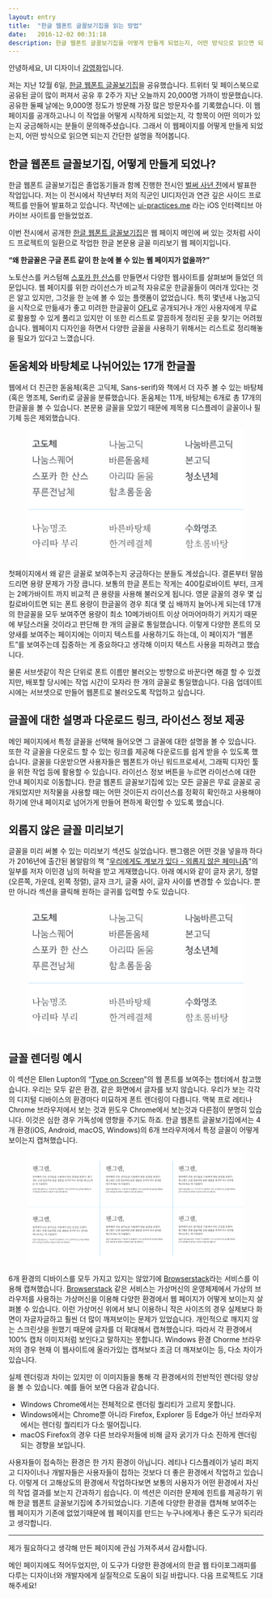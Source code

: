 ```yaml
---
layout: entry
title:  "한글 웹폰트 글꼴보기집을 읽는 방법"
date:   2016-12-02 00:31:18
description: 한글 웹폰트 글꼴보기집을 어떻게 만들게 되었는지, 어떤 방식으로 읽으면 되는지 간단한 설명을 적어봅니다.
---
```

안녕하세요, UI 디자이너 [강영화](http://youngkang.me/)입니다. 

저는 지난 12월 6일, [한글 웹폰트 글꼴보기집](http://youngkang.me/hangul-webfont-showcase/)을 공유했습니다. 트위터 및 페이스북으로 공유된 글이 많이 퍼져서 공유 후 2주가 지난 오늘까지 20,000명 가까이 방문했습니다. 공유한 둘째 날에는 9,000명 정도가 방문해 가장 많은 방문자수를 기록했습니다. 이 웹 페이지를 공개하고나니 이 작업을 어떻게 시작하게 되었는지, 각 항목이 어떤 의미가 있는지 궁금해하시는 분들이 문의해주셨습니다. 그래서 이 웹페이지를 어떻게 만들게 되었는지, 어떤 방식으로 읽으면 되는지 간단한 설명을 적어봅니다.


## 한글 웹폰트 글꼴보기집, 어떻게 만들게 되었나?


한글 웹폰트 글꼴보기집은 졸업동기들과 함께 진행한 전시인 [벌써 사년 전](http://n-years-ago.com/)에서 발표한 작업입니다. 저는 이 전시에서 작년부터 저의 직군인 UI디자인과 연관 깊은 사이드 프로젝트를 만들어 발표하고 있습니다. 작년에는 [ui-practices.me](http://ui-practices.me/) 라는 iOS 인터랙티브 아카이브 사이트를 만들었었죠. 

이번 전시에서 공개한 [한글 웹폰트 글꼴보기집](http://youngkang.me/hangul-webfont-showcase/)은 웹 페이지 메인에 써 있는 것처럼 사이드 프로젝트의 일환으로 작업한 한글 본문용 글꼴 미리보기 웹 페이지입니다. 

**“왜 한글꼴은 구글 폰트 같이 한 눈에 볼 수 있는 웹 페이지가 없을까?”**

노토산스를 커스텀해 [스포카 한 산스](http://spoqa.github.io/spoqa-han-sans/)를 만들면서 다양한 웹사이트를 살펴보며 들었던 의문입니다. 웹 페이지를 위한 라이선스가 비교적 자유로운 한글꼴들이 여러개 있다는 것은 알고 있지만, 그것을 한 눈에 볼 수 있는 플랫폼이 없었습니다. 특히 몇년새 나눔고딕을 시작으로 만듦새가 좋고 미려한 한글꼴이 [OFL](http://scripts.sil.org/cms/scripts/page.php?site_id=nrsi&id=OFL_web)로 공개되거나 개인 사용자에게 무료로 활용할 수 있게 풀리고 있지만 이 또한 리스트로 깔끔하게 정리된 곳을 찾기는 어려웠습니다. 웹페이지 디자인을 하면서 다양한 글꼴을 사용하기 위해서는 리스트로 정리해놓을 필요가 있다고 느꼈습니다.


## 돋움체와 바탕체로 나뉘어있는 17개 한글꼴

웹에서 더 친근한 돋움체(혹은 고딕체, Sans-serif)와 책에서 더 자주 볼 수 있는 바탕체(혹은 명조체, Serif)로 글꼴을 분류했습니다. 돋움체는 11개, 바탕체는 6개로 총 17개의 한글꼴을 볼 수 있습니다. 본문용 글꼴을 모았기 때문에 제목용 디스플레이 글꼴이나 필기체 등은 제외했습니다.

<figure>
    <img src='/images/sans-serif_serif.png'>
</figure>

첫페이지에서 왜 같은 글꼴로 보여주는지 궁금하다는 분들도 계셨습니다. 결론부터 말씀드리면 용량 문제가 가장 큽니다. 보통의 한글 폰트는 작게는 400킬로바이트 부터, 크게는 2메가바이트 까지 비교적 큰 용량을 사용해 불러오게 됩니다. 영문 글꼴의 경우 몇 십 킬로바이트면 되는 폰트 용량이 한글꼴의 경우 최대 몇 십 배까지 늘어나게 되는데 17개의 한글꼴을 모두 보여주면 용량이 최소 10메가바이트 이상 어마어마하기 커지기 때문에 부담스러울 것이라고 판단해 한 개의 글꼴로 통일했습니다. 이렇게 다양한 폰트의 모양새를 보여주는 페이지에는 이미지 텍스트를 사용하기도 하는데, 이 페이지가 “웹폰트”를 보여주는데 집중하는 게 중요하다고 생각해 이미지 텍스트 사용을 피하려고 했습니다.

물론 서브셋같이 작은 단위로 폰트 이름만 불러오는 방향으로 바꾼다면 해결 할 수 있겠지만, 배포할 당시에는 작업 시간이 모자라 한 개의 글꼴로 통일했습니다. 다음 업데이트 시에는 서브셋으로 만들어 웹폰트로 불러오도록 작업하고 싶습니다.


## 글꼴에 대한 설명과 다운로드 링크, 라이선스 정보 제공


메인 페이지에서 특정 글꼴을 선택해 들어오면 그 글꼴에 대한 설명을 볼 수 있습니다. 또한 각 글꼴을 다운로드 할 수 있는 링크를 제공해 다운로드를 쉽게 받을 수 있도록 했습니다. 글꼴을 다운받으면 사용자들은 웹폰트가 아닌 워드프로세서, 그래픽 디자인 툴을 위한 작업 등에 활용할 수 있습니다. 라이선스 정보 버튼을 누르면 라이선스에 대한 안내 페이지로 이동합니다. 한글 웹폰트 글꼴보기집에 있는 모든 글꼴은 무료 글꼴로 공개되었지만 저작물을 사용할 때는 어떤 것이든지 라이선스를 정확히 확인하고 사용해야하기에 안내 페이지로 넘어가게 만들어 편하게 확인할 수 있도록 했습니다.

## 외롭지 않은 글꼴 미리보기

글꼴을 미리 써볼 수 있는 미리보기 섹션도 실었습니다. 팬그램은 어떤 것을 넣을까 하다가 2016년에 출간된 봄알람의 책 “[우리에게도 계보가 있다 - 외롭지 않은 페미니즘](http://www.aladin.co.kr/shop/wproduct.aspx?ItemId=94013969)”의 일부를 저자 이민경 님의 허락을 받고 게재했습니다. 
아래 예시와 같이 글자 굵기, 정렬(오른쪽, 가운데, 왼쪽 정렬), 글자 크기, 글줄 사이, 글자 사이를 변경할 수 있습니다. 뿐만 아니라 섹션을 클릭해 원하는 글귀를 입력할 수도 있습니다.

<figure>
    <img src='/images/sans-serif_serif.png'>
</figure>

## 글꼴 렌더링 예시

이 섹션은 Ellen Lupton의 “[Type on Screen](https://www.papress.com/html/book.details.page.tpl?isbn=9781616891701)”의 웹 폰트를 보여주는 챕터에서 참고했습니다. 우리는 모두 같은 환경, 같은 화면에서 글자를 보지 않습니다. 우리가 보는 각각의 디지털 디바이스의 환경마다 미묘하게 폰트 렌더링이 다릅니다. 맥북 프로 레티나 Chrome 브라우저에서 보는 것과 윈도우 Chrome에서 보는것과 다른점이 분명히 있습니다. 이것은 심한 경우 가독성에 영향을 주기도 하죠. 한글 웹폰트 글꼴보기집에서는 4개 환경(iOS, Android, macOS, Windows)의 6개 브라우저에서 특정 글꼴이 어떻게 보이는지 캡쳐했습니다.

<figure>
    <img src='/images/captured.png'>
</figure>

6개 환경의 디바이스를 모두 가지고 있지는 않았기에 [Browserstack](https://www.browserstack.com/)라는 서비스를 이용해 캡쳐했습니다. [Browserstack](https://www.browserstack.com/) 같은 서비스는 가상머신의 운영체제에서 가상의 브라우저를 사용하는 가상머신을 이용해 다양한 환경에서 웹 페이지가 어떻게 보이는지 살펴볼 수 있습니다. 이런 가상머신 위에서 보니 이용하니 작은 사이즈의 경우 실제보다 화면이 자글자글하고 훨씬 더 많이 깨져보이는 문제가 있었습니다. 개인적으로 깨지지 않는 스크린샷을 원했기 때문에 글자를 더 확대해서 캡쳐했습니다. 따라서 각 환경에서 100% 캡처 이미지처럼 보인다고 말하지는 못합니다. Windows 환경 Chorme 브라우저의 경우 현재 이 웹사이트에 올라가있는 캡쳐보다 조금 더 깨져보이는 등, 다소 차이가 있습니다.

실제 렌더링과 차이는 있지만 이 이미지들을 통해 각 환경에서의 전반적인 렌더링 양상을 볼 수 있습니다. 예를 들어 보면 다음과 같습니다. 

- Windows Chrome에서는 전체적으로 렌더링 퀄리티가 고르지 못합니다. 
- Windows에서는 Chrome뿐 아니라 Firefox, Explorer 등 Edge가 아닌 브라우저에서는 렌더링 퀄리티가 다소 떨어집니다. 
- macOS Firefox의 경우 다른 브라우저들에 비해 글자 굵기가 다소 진하게 렌더링 되는 경향을 보입니다.

사용자들이 접속하는 환경은 한 가지 환경이 아닙니다. 레티나 디스플레이가 널리 퍼지고 디자이너나 개발자들은 사용자들이 접하는 것보다 더 좋은 환경에서 작업하고 있습니다. 이렇게 더 고해상도의 환경에서 작업하다보면 보통의 사용자가 어떤 환경에서 자신의 작업 결과를 보는지 간과하기 쉽습니다. 이 섹션은 이러한 문제에 힌트를 제공하기 위해 한글 웹폰트 글꼴보기집에 추가되었습니다. 기존에 다양한 환경을 캡쳐해 보여주는 웹 페이지가 기존에 없었기때문에 웹 페이지를 만드는 누구나에게나 좋은 도구가 되리라고 생각합니다.

---

제가 필요하다고 생각해 만든 페이지에 관심 가져주셔서 감사합니다. 

메인 페이지에도 적어두었지만, 이 도구가 다양한 환경에서의 한글 웹 타이포그래피를 다루는 디자이너와 개발자에게 실질적으로 도움이 되길 바랍니다. 다음 프로젝트도 기대해주세요!
